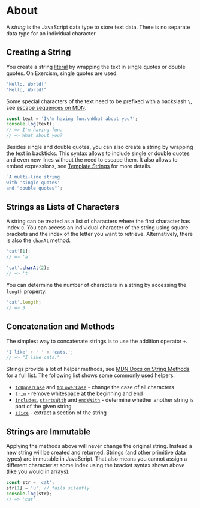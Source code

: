 # About

A _string_ is the JavaScript data type to store text data.
There is no separate data type for an individual character.

## Creating a String

You create a string [literal][literal] by wrapping the text in single quotes or double quotes.
On Exercism, single quotes are used.

<!-- prettier-ignore-start -->
```javascript
'Hello, World!'
"Hello, World!"
```
<!-- prettier-ignore-end -->

Some special characters of the text need to be prefixed with a backslash `\`, see [escape sequences on MDN][mdn-escape-sequences].

<!-- prettier-ignore-start -->
```javascript
const text = 'I\'m having fun.\nWhat about you?';
console.log(text);
// => I'm having fun.
// => What about you?
```
<!-- prettier-ignore-end -->

Besides single and double quotes, you can also create a string by wrapping the text in backticks.
This syntax allows to include single or double quotes and even new lines without the need to escape them.
It also allows to embed expressions, see [Template Strings][mdn-template-strings] for more details.

```javascript
`A multi-line string
with 'single quotes'
and "double quotes"`;
```

## Strings as Lists of Characters

A string can be treated as a list of characters where the first character has index `0`.
You can access an individual character of the string using square brackets and the index of the letter you want to retrieve.
Alternatively, there is also the `charAt` method.

```javascript
'cat'[1];
// => 'a'

'cat'.charAt(2);
// => 't'
```

You can determine the number of characters in a string by accessing the `length` property.

```javascript
'cat'.length;
// => 3
```

## Concatenation and Methods

The simplest way to concatenate strings is to use the addition operator `+`.

```javascript
'I like' + ' ' + 'cats.';
// => "I like cats."
```

Strings provide a lot of helper methods, see [MDN Docs on String Methods][mdn-string-methods] for a full list.
The following list shows some commonly used helpers.

- [`toUpperCase`][mdn-to-upper-case] and [`toLowerCase`][mdn-to-lower-case] - change the case of all characters
- [`trim`][mdn-trim] - remove whitespace at the beginning and end
- [`includes`][mdn-includes], [`startsWith`][mdn-starts-with] and [`endsWith`][mdn-ends-with] - determine whether another string is part of the given string
- [`slice`][mdn-slice] - extract a section of the string

## Strings are Immutable

Applying the methods above will never change the original string. Instead a new string will be created and returned.
Strings (and other primitive data types) are immutable in JavaScript.
That also means you cannot assign a different character at some index using the bracket syntax shown above (like you would in arrays).

```javascript
const str = 'cat';
str[1] = 'u'; // fails silently
console.log(str);
// => 'cat'
```

[literal]: https://developer.mozilla.org/en-US/docs/Web/JavaScript/Guide/Grammar_and_types#literals
[mdn-escape-sequences]: https://developer.mozilla.org/en-US/docs/Web/JavaScript/Reference/Global_Objects/String#escape_sequences
[mdn-template-strings]: https://developer.mozilla.org/en-US/docs/Web/JavaScript/Reference/Template_literals
[mdn-string-methods]: https://developer.mozilla.org/en-US/docs/Web/JavaScript/Reference/Global_Objects/String#Instance_methods
[mdn-to-upper-case]: https://developer.mozilla.org/en-US/docs/Web/JavaScript/Reference/Global_Objects/String/toUpperCase
[mdn-to-lower-case]: https://developer.mozilla.org/en-US/docs/Web/JavaScript/Reference/Global_Objects/String/toLowerCase
[mdn-trim]: https://developer.mozilla.org/en-US/docs/Web/JavaScript/Reference/Global_Objects/String/Trim
[mdn-slice]: https://developer.mozilla.org/en-US/docs/Web/JavaScript/Reference/Global_Objects/String/slice
[mdn-includes]: https://developer.mozilla.org/en-US/docs/Web/JavaScript/Reference/Global_Objects/String/includes
[mdn-starts-with]: https://developer.mozilla.org/en-US/docs/Web/JavaScript/Reference/Global_Objects/String/startsWith
[mdn-ends-with]: https://developer.mozilla.org/en-US/docs/Web/JavaScript/Reference/Global_Objects/String/endsWith
